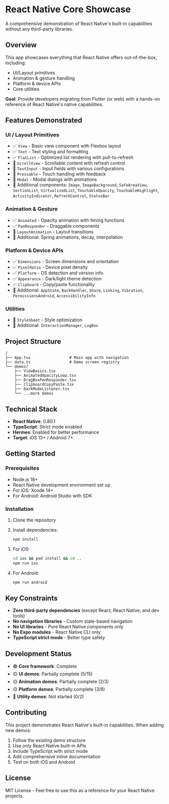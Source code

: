 # React Native Core Showcase

A comprehensive demonstration of React Native's built-in capabilities without any third-party libraries.

## Overview

This app showcases everything that React Native offers out-of-the-box, including:
- UI/Layout primitives
- Animation & gesture handling
- Platform & device APIs
- Core utilities

**Goal**: Provide developers migrating from Flutter (or web) with a hands-on reference of React Native's native capabilities.

## Features Demonstrated

### UI / Layout Primitives
- ✅ `View` - Basic view component with Flexbox layout
- ✅ `Text` - Text styling and formatting
- ✅ `FlatList` - Optimized list rendering with pull-to-refresh
- 🚧 `ScrollView` - Scrollable content with refresh control
- 🚧 `TextInput` - Input fields with various configurations
- 🚧 `Pressable` - Touch handling with feedback
- 🚧 `Modal` - Modal dialogs with animations
- 🚧 Additional components: `Image`, `ImageBackground`, `SafeAreaView`, `SectionList`, `VirtualizedList`, `TouchableOpacity`, `TouchableHighlight`, `ActivityIndicator`, `RefreshControl`, `StatusBar`

### Animation & Gesture
- ✅ `Animated` - Opacity animation with timing functions
- ✅ `PanResponder` - Draggable components
- 🚧 `LayoutAnimation` - Layout transitions
- 🚧 Additional: Spring animations, decay, interpolation

### Platform & Device APIs
- ✅ `Dimensions` - Screen dimensions and orientation
- ✅ `PixelRatio` - Device pixel density
- ✅ `Platform` - OS detection and version info
- ✅ `Appearance` - Dark/light theme detection
- ✅ `Clipboard` - Copy/paste functionality
- 🚧 Additional: `AppState`, `BackHandler`, `Share`, `Linking`, `Vibration`, `PermissionsAndroid`, `AccessibilityInfo`

### Utilities
- 🚧 `StyleSheet` - Style optimization
- 🚧 Additional: `InteractionManager`, `LogBox`

## Project Structure

```
/
├── App.tsx                 # Main app with navigation
├── data.ts                 # Demo screen registry
└── demos/
    ├── ViewBasics.tsx
    ├── AnimatedOpacityLoop.tsx
    ├── DragBoxPanResponder.tsx
    ├── ClipboardCopyPaste.tsx
    ├── DarkModeListener.tsx
    └── ...more demos
```

## Technical Stack

- **React Native**: 0.80.1
- **TypeScript**: Strict mode enabled
- **Hermes**: Enabled for better performance
- **Target**: iOS 13+ / Android 7+

## Getting Started

### Prerequisites
- Node.js 18+
- React Native development environment set up
- For iOS: Xcode 14+
- For Android: Android Studio with SDK

### Installation

1. Clone the repository
2. Install dependencies:
   ```bash
   npm install
   ```

3. For iOS:
   ```bash
   cd ios && pod install && cd ..
   npm run ios
   ```

4. For Android:
   ```bash
   npm run android
   ```

## Key Constraints

- **Zero third-party dependencies** (except React, React Native, and dev tools)
- **No navigation libraries** - Custom state-based navigation
- **No UI libraries** - Pure React Native components only
- **No Expo modules** - React Native CLI only
- **TypeScript strict mode** - Better type safety

## Development Status

- 🟢 **Core framework**: Complete
- 🟡 **UI demos**: Partially complete (5/15)
- 🟡 **Animation demos**: Partially complete (2/3)
- 🟡 **Platform demos**: Partially complete (3/8)
- 🔴 **Utility demos**: Not started (0/2)

## Contributing

This project demonstrates React Native's built-in capabilities. When adding new demos:

1. Follow the existing demo structure
2. Use only React Native built-in APIs
3. Include TypeScript with strict mode
4. Add comprehensive inline documentation
5. Test on both iOS and Android

## License

MIT License - Feel free to use this as a reference for your React Native projects.
